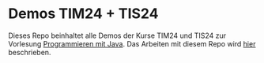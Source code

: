 # Demos TIM24 + TIS24

Dieses Repo beinhaltet alle Demos der Kurse TIM24 und TIS24 zur Vorlesung [Programmieren mit Java](https://jappuccini.github.io/java-docs/production/). Das Arbeiten mit diesem Repo wird [hier](https://jappuccini.github.io/java-docs/production/additional-material/daniel/github-repos) beschrieben.

